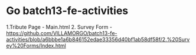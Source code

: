 # Go batch13-fe-activities




1.Tribute Page - Main.html
2. Survey Form -https://github.com/VILLAMORGO/batch13-fe-activities/blob/a6bbbe1a6b846152edae33356d40bf1ab58df58f/2.%20Survey%20Forms/Index.html

